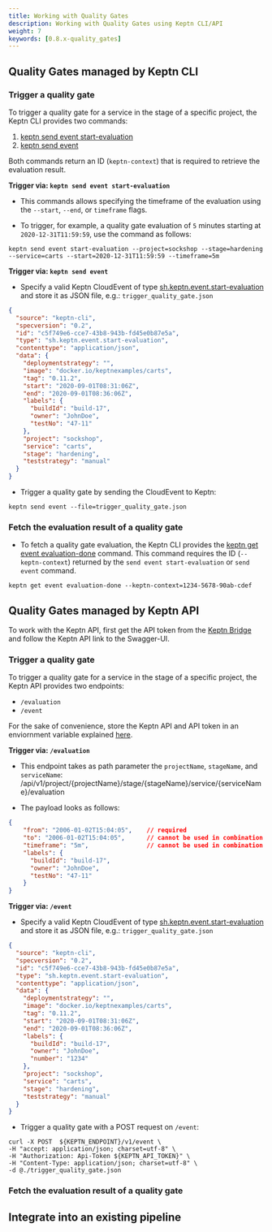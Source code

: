 ```yaml
---
title: Working with Quality Gates
description: Working with Quality Gates using Keptn CLI/API
weight: 7
keywords: [0.8.x-quality_gates]
---
```


## Quality Gates managed by Keptn CLI

### Trigger a quality gate

To trigger a quality gate for a service in the stage of a specific project, the Keptn CLI provides two commands: 

1. [keptn send event start-evaluation](../../reference/cli/commands/keptn_send_event_start-evaluation/)
1. [keptn send event](../../reference/cli/commands/keptn_send_event/)

Both commands return an ID (`keptn-context`) that is required to retrieve the evaluation result. 

**Trigger via: `keptn send event start-evaluation`**

* This commands allows specifying the timeframe of the evaluation using the `--start`, `--end`, or `timeframe` flags. 

* To trigger, for example, a quality gate evaluation of `5` minutes starting at `2020-12-31T11:59:59`, use the command as follows:

```console
keptn send event start-evaluation --project=sockshop --stage=hardening --service=carts --start=2020-12-31T11:59:59 --timeframe=5m
```

**Trigger via: `keptn send event`**

* Specify a valid Keptn CloudEvent of type [sh.keptn.event.start-evaluation](https://github.com/keptn/spec/blob/0.1.5/cloudevents.md#start-evaluation) and store it as JSON file, e.g.: `trigger_quality_gate.json`

```json
{
  "source": "keptn-cli",
  "specversion": "0.2",
  "id": "c5f749e6-cce7-43b8-943b-fd45e0b87e5a",
  "type": "sh.keptn.event.start-evaluation",
  "contenttype": "application/json",
  "data": {
    "deploymentstrategy": "",
    "image": "docker.io/keptnexamples/carts",
    "tag": "0.11.2",
    "start": "2020-09-01T08:31:06Z",
    "end": "2020-09-01T08:36:06Z",
    "labels": {
      "buildId": "build-17",
      "owner": "JohnDoe",
      "testNo": "47-11"
    },
    "project": "sockshop",
    "service": "carts",
    "stage": "hardening",
    "teststrategy": "manual"
  }
}
```

* Trigger a quality gate by sending the CloudEvent to Keptn:

```console
keptn send event --file=trigger_quality_gate.json 
```

### Fetch the evaluation result of a quality gate

* To fetch a quality gate evaluation, the Keptn CLI provides the [keptn get event evaluation-done](../../reference/cli/commands/keptn_get_event_evaluation-done/) command. This command requires the ID (`--keptn-context`) returned by the `send event start-evaluation` or `send event` command.

```console
keptn get event evaluation-done --keptn-context=1234-5678-90ab-cdef
```

## Quality Gates managed by Keptn API

To work with the Keptn API, first get the API token from the [Keptn Bridge]() and follow the Keptn API link to the Swagger-UI. 

### Trigger a quality gate

To trigger a quality gate for a service in the stage of a specific project, the Keptn API provides two endpoints: 

* `/evaluation`
* `/event`

For the sake of convenience, store the Keptn API and API token in an enviornment variable explained [here](../../operate/install/#authenticate-keptn-cli).

**Trigger via: `/evaluation`**

* This endpoint takes as path parameter the `projectName`, `stageName`, and `serviceName`: 
  /api/v1/project/{projectName}/stage/{stageName}/service/{serviceName}/evaluation

* The payload looks as follows:

```json
{
    "from": "2006-01-02T15:04:05",    // required
    "to": "2006-01-02T15:04:05",      // cannot be used in combination with 'timeframe'
    "timeframe": "5m",                // cannot be used in combination with 'to',
    "labels": {
      "buildId": "build-17",
      "owner": "JohnDoe",
      "testNo": "47-11"
    }
}
```

**Trigger via: `/event`**

* Specify a valid Keptn CloudEvent of type [sh.keptn.event.start-evaluation](https://github.com/keptn/spec/blob/0.1.5/cloudevents.md#start-evaluation) and store it as JSON file, e.g.: `trigger_quality_gate.json`

```json
{
  "source": "keptn-cli",
  "specversion": "0.2",
  "id": "c5f749e6-cce7-43b8-943b-fd45e0b87e5a",
  "type": "sh.keptn.event.start-evaluation",
  "contenttype": "application/json",
  "data": {
    "deploymentstrategy": "",
    "image": "docker.io/keptnexamples/carts",
    "tag": "0.11.2",
    "start": "2020-09-01T08:31:06Z",
    "end": "2020-09-01T08:36:06Z",
    "labels": {
      "buildId": "build-17",
      "owner": "JohnDoe",
      "number": "1234"
    },
    "project": "sockshop",
    "service": "carts",
    "stage": "hardening",
    "teststrategy": "manual"
  }
}
```

* Trigger a quality gate with a POST request on `/event`:

```console
curl -X POST  ${KEPTN_ENDPOINT}/v1/event \
-H "accept: application/json; charset=utf-8" \
-H "Authorization: Api-Token ${KEPTN_API_TOKEN}" \
-H "Content-Type: application/json; charset=utf-8" \
-d @./trigger_quality_gate.json
```

### Fetch the evaluation result of a quality gate 


## Integrate into an existing pipeline



